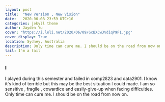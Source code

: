 ```yaml
---
layout: post
title:  "New Version , New Vision"
date:   2020-06-08 23:59 UTC+10
categories: jekyll theme
author: Jayden Yu
cover: "https://i.loli.net/2020/06/09/GcBXCwJVdiqP9F1.jpg"
cover_display: True
location: Sydney, Australia
description: Only time can cure me. I should be on the road from now on. 
tail: I'm a tail
---
```


###  I

I played during this semester and failed in comp2823 and data2901. I know it's kind of terrible but this may be the best situation I could made. I am so sensitive , fragile , cowardice and easily-give-up when facing difficulties. Only time can cure me. I should be on the road from now on. 

